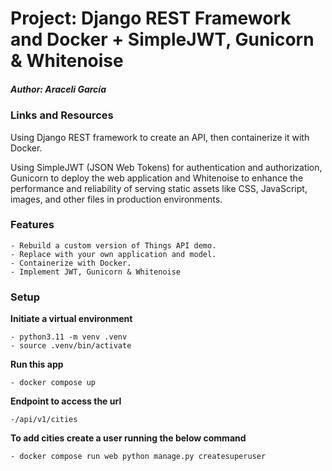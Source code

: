 # Project: Django REST Framework and Docker + SimpleJWT, Gunicorn & Whitenoise

##### Author: Araceli García


### Links and Resources

Using Django REST framework to create an API, then containerize it with Docker.

Using SimpleJWT (JSON Web Tokens) for authentication and authorization, Gunicorn to deploy the web application and 
Whitenoise to enhance the performance and reliability of serving static assets like CSS, JavaScript, images, and other 
files in production environments.

### Features

    - Rebuild a custom version of Things API demo. 
    - Replace with your own application and model.
    - Containerize with Docker.
    - Implement JWT, Gunicorn & Whitenoise

### Setup

**Initiate a virtual environment**

    - python3.11 -m venv .venv
    - source .venv/bin/activate

**Run this app**

    - docker compose up

**Endpoint to access the url**

    -/api/v1/cities

**To add cities create a user running the below command**

    - docker compose run web python manage.py createsuperuser

